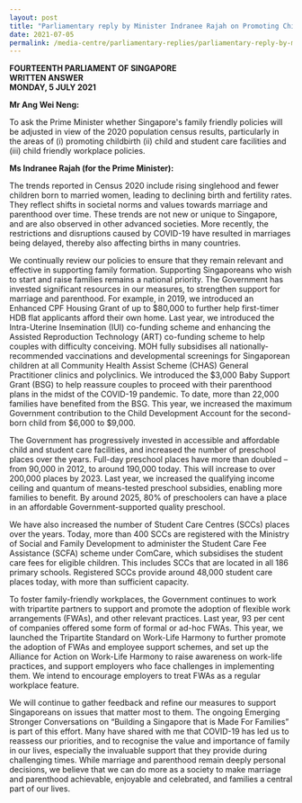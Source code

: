 ```yaml
---
layout: post
title: "Parliamentary reply by Minister Indranee Rajah on Promoting Childbirth"
date: 2021-07-05
permalink: /media-centre/parliamentary-replies/parliamentary-reply-by-minister-indranee-rajah-on-promoting-childbirth/
---
```


**FOURTEENTH PARLIAMENT OF SINGAPORE**  
**WRITTEN ANSWER**  
**MONDAY, 5 JULY 2021**

**Mr Ang Wei Neng:**

To ask the Prime Minister whether Singapore's family friendly policies will be adjusted in view of the 2020 population census results, particularly in the areas of (i) promoting childbirth (ii) child and student care facilities and (iii) child friendly workplace policies.

**Ms Indranee Rajah (for the Prime Minister):** 

The trends reported in Census 2020 include rising singlehood and fewer children born to married women, leading to declining birth and fertility rates. They reflect shifts in societal norms and values towards marriage and parenthood over time. These trends are not new or unique to Singapore, and are also observed in other advanced societies. More recently, the restrictions and disruptions caused by COVID-19 have resulted in marriages being delayed, thereby also affecting births in many countries.  

We continually review our policies to ensure that they remain relevant and effective in supporting family formation. Supporting Singaporeans who wish to start and raise families remains a national priority. The Government has invested significant resources in our measures, to strengthen support for marriage and parenthood. For example, in 2019, we introduced an Enhanced CPF Housing Grant of up to $80,000 to further help first-timer HDB flat applicants afford their own home. Last year, we introduced the Intra-Uterine Insemination (IUI) co-funding scheme and enhancing the Assisted Reproduction Technology (ART) co-funding scheme to help couples with difficulty conceiving.  MOH fully subsidises all nationally-recommended vaccinations and developmental screenings for Singaporean children at all Community Health Assist Scheme (CHAS) General Practitioner clinics and polyclinics. We introduced the $3,000 Baby Support Grant (BSG) to help reassure couples to proceed with their parenthood plans in the midst of the COVID-19 pandemic. To date, more than 22,000 families have benefited from the BSG. This year, we increased the maximum Government contribution to the Child Development Account for the second-born child from $6,000 to $9,000. 

The Government has progressively invested in accessible and affordable child and student care facilities, and increased the number of preschool places over the years. Full-day preschool places have more than doubled – from 90,000 in 2012, to around 190,000 today. This will increase to over 200,000 places by 2023. Last year, we increased the qualifying income ceiling and quantum of means-tested preschool subsidies, enabling more families to benefit. By around 2025, 80% of preschoolers can have a place in an affordable Government-supported quality preschool.  

We have also increased the number of Student Care Centres (SCCs) places over the years. Today, more than 400 SCCs are registered with the Ministry of Social and Family Development to administer the Student Care Fee Assistance (SCFA) scheme under ComCare, which subsidises the student care fees for eligible children. This includes SCCs that are located in all 186 primary schools. Registered SCCs provide around 48,000 student care places today, with more than sufficient capacity. 

To foster family-friendly workplaces, the Government continues to work with tripartite partners to support and promote the adoption of flexible work arrangements (FWAs), and other relevant practices. Last year, 93 per cent of companies offered some form of formal or ad-hoc FWAs. This year, we launched the Tripartite Standard on Work-Life Harmony to further promote the adoption of FWAs and employee support schemes, and set up the Alliance for Action on Work-Life Harmony to raise awareness on work-life practices, and support employers who face challenges in implementing them. We intend to encourage employers to treat FWAs as a regular workplace feature.

We will continue to gather feedback and refine our measures to support Singaporeans on issues that matter most to them. The ongoing Emerging Stronger Conversations on “Building a Singapore that is Made For Families” is part of this effort. Many have shared with me that COVID-19 has led us to reassess our priorities, and to recognise the value and importance of family in our lives, especially the invaluable support that they provide during challenging times. While marriage and parenthood remain deeply personal decisions, we believe that we can do more as a society to make marriage and parenthood achievable, enjoyable and celebrated, and families a central part of our lives.
